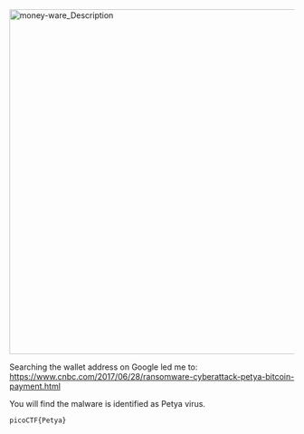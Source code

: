 
<img width="609" alt="money-ware_Description" src="https://github.com/sahinyurek/picoCTF-writeups/assets/62119201/a6772599-36d1-44ae-ae58-b4924ba4ed6f">


Searching the wallet address on Google led me to:
https://www.cnbc.com/2017/06/28/ransomware-cyberattack-petya-bitcoin-payment.html

You will find the malware is identified as Petya virus.

```shell
picoCTF{Petya}
```
